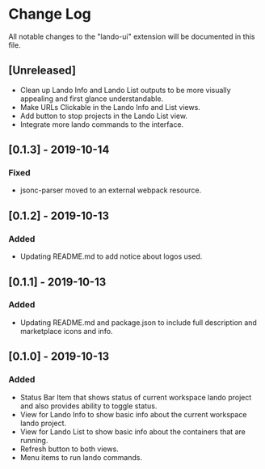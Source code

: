 # Change Log

All notable changes to the "lando-ui" extension will be documented in this file.

## [Unreleased]

- Clean up Lando Info and Lando List outputs to be more visually appealing and first glance understandable.
- Make URLs Clickable in the Lando Info and List views.
- Add button to stop projects in the Lando List view.
- Integrate more lando commands to the interface.

## [0.1.3] - 2019-10-14

### Fixed

- jsonc-parser moved to an external webpack resource.

## [0.1.2] - 2019-10-13

### Added

- Updating README.md to add notice about logos used.

## [0.1.1] - 2019-10-13

### Added

- Updating README.md and package.json to include full description and marketplace icons and info.

## [0.1.0] - 2019-10-13

### Added

- Status Bar Item that shows status of current workspace lando project and also provides ability to toggle status.
- View for Lando Info to show basic info about the current workspace lando project.
- View for Lando List to show basic info about the containers that are running.
- Refresh button to both views.
- Menu items to run lando commands.
